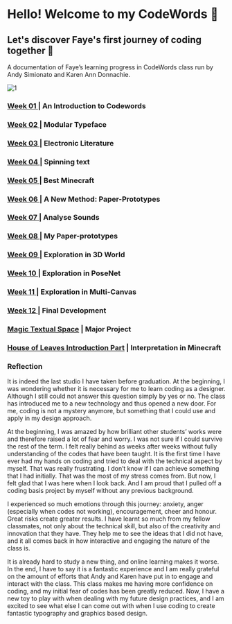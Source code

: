 # Hello! Welcome to my CodeWords :information_desk_person:
## Let's discover Faye's first journey of coding together :couple:
A documentation of Faye’s learning progress in CodeWords class run by Andy Simionato and Karen Ann Donnachie.

![1](https://user-images.githubusercontent.com/68985217/96690621-a5750600-13cf-11eb-885a-af6c7c275661.gif)

### [Week 01 ](https://github.com/Faye12/CodeWord/tree/master/Week_1)| An Introduction to Codewords
### [Week 02 ](https://github.com/Faye12/CodeWord/tree/master/Week_2)| Modular Typeface
### [Week 03 ](https://github.com/Faye12/CodeWord/tree/master/Week_3)| Electronic Literature
### [Week 04 ](https://github.com/Faye12/CodeWord/tree/master/Week_4)| Spinning text
### [Week 05 ](https://github.com/Faye12/CodeWord/tree/master/Week_5)| Best Minecraft
### [Week 06 ](https://github.com/Faye12/CodeWord/tree/master/Week_6)| A New Method: Paper-Prototypes
### [Week 07 ](https://github.com/Faye12/CodeWord/tree/master/Week_7)| Analyse Sounds 
### [Week 08 ](https://github.com/Faye12/CodeWord/tree/master/Week_8)| My Paper-prototypes
### [Week 09 ](https://github.com/Faye12/CodeWord/tree/master/Week_9)| Exploration in 3D World
### [Week 10 ](https://github.com/Faye12/CodeWord/tree/master/Week_10)| Exploration in PoseNet
### [Week 11 ](https://github.com/Faye12/CodeWord/tree/master/Week_11)| Exploration in Multi-Canvas
### [Week 12 ](https://github.com/Faye12/CodeWord/tree/master/Week_12)| Final Development

### [Magic Textual Space](https://faye12.github.io/CodeWord/majorProject/MajorProject_Final/) | Major Project
### [House of Leaves Introduction Part](https://youtu.be/uiOQQN-uh4c) | Interpretation in Minecraft

### Reflection

It is indeed the last studio I have taken before graduation. At the beginning, I was wondering whether it is necessary for me to learn coding as a designer. Although I still could not answer this question simply by yes or no. The class has introduced me to a new technology and thus opened a new door. For me, coding is not a mystery anymore, but something that I could use and apply in my design approach.  

At the beginning, I was amazed by how brilliant other students’ works were and therefore raised  a lot of fear and worry. I was not sure if I could survive the rest of the term. I felt really behind as weeks after weeks without fully understanding of the codes that have been taught. It is the first time I have ever had my hands on coding and tried to deal with the technical aspect by myself. That was really frustrating. I don’t know if I can achieve something that I had initially. That was the most of my stress comes from. But now, I felt glad that I was here when I look back. And I am proud that I pulled off a coding basis project by myself without any previous background.

I experienced so much emotions through this journey: anxiety, anger (especially when codes not working), encouragement, cheer and honour. Great risks create greater results. I have learnt so much from my fellow classmates, not only about the technical skill, but also of the creativity and innovation that they have. They help me to see the ideas that I did not have, and it all comes back in how interactive and engaging the nature of the class is.

It is already hard to study a new thing, and online learning makes it worse. In the end, I have to say it is a fantastic experience and I am really grateful on the amount of efforts that Andy and Karen have put in to engage and interact with the class. This class makes me having more confidence on coding, and my initial fear of codes has been greatly reduced. Now, I have a new toy to play with when dealing with my future design practices, and I am excited to see what else I can come out with when I use coding to create fantastic typography and graphics based design. 
